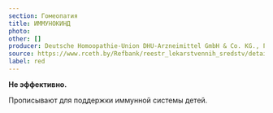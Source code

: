 ```yaml
---
section: Гомеопатия
title: ИММУНОКИНД
photo:
other: []
producer: Deutsche Homoopathie-Union DHU-Arzneimittel GmbH & Co. KG., Германия
source: https://www.rceth.by/Refbank/reestr_lekarstvennih_sredstv/details/9946_12_17
label: red
---
```


**Не эффективно.**

Прописывают для поддержки иммунной системы детей.
